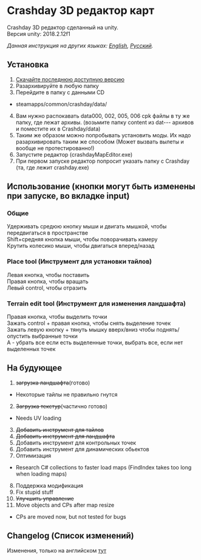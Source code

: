 # Crashday 3D редактор карт
Crashday 3D редактор сделанный на unity.  
Версия unity: 2018.2.12f1

*Данная инструкция на других языках: [English](README.md), [Русский](README.ru.md).* 

## Установка
1. [Скачайте последнюю доступную версию](https://github.com/wurunduk/crashday-map-editor/releases)
2. Разархивируйте в любую папку
3. Перейдите в папку с данными CD
 * steamapps/common/crashday/data/
4. Вам нужно распокавать data000, 002, 005, 006 cpk файлы в ту же папку, где лежат архивы.
 (возьмите папку content из dat--- архивов и поместите их в Crashday/data)
5. Таким же образом можно попробывать установить моды. Их надо разархивировать таким же способом (Может вызвать вылеты и вообще не протестированно!)
6. Запустите редактор (crashdayMapEditor.exe)
7. При первом запуске редактор попросит указать папку с Crashday (та, где лежит crashday.exe)

## Использование (кнопки могут быть изменены при запуске, во вкладке input)
### Общие
Удерживать средюю кнопку мыши и двигать мышкой, чтобы передвигаться в пространстве  
Shift+средняя кнопка мыши, чтобы поворачивать камеру  
Крутить колесико мыши, чтобы двигаться вперед/назад  
### Place tool (Инструмент для установки тайлов)
Левая кнопка, чтобы поставить  
Правая кнопка, чтобы вращать  
Левый control, чтобы отразить  
### Terrain edit tool (Инструмент для изменения ландшафта)
Правая кнопка, чтобы выделить точки  
Зажать control + правая кнопка, чтобы снять выделение точек  
Зажать левую кнопку + тянуть мышку вверх/вниз чтобы поднять/опустить выбранные точки  
A - убрать все если есть выделенные точки, выбрать все, если нет выделенных точек  

## На будующее
1. ~~загрузка ландшафта~~(готово)
 * Некоторые тайлы не правильно гнутся
2. ~~Загрузка текстур~~(частично готово)
 * Needs UV loading
3. ~~Добавить инструмент для тайлов~~
4. ~~Добавить инструмент для ландшафта~~
5. Добавить инструмент для контрольных точек
6. Добавить инструмент для динамических обьектов
7. Оптимизация
 * Research C# collections to faster load maps (FindIndex takes too long when loading maps)
8. Поддержка модификация
9. Fix stupid stuff
10. ~~Улучшить управление~~
11. Move objects and CPs after map resize
 * CPs are moved now, but not tested for bugs

 ## Changelog (Список изменений)
 Изменения, только на английском [тут](https://github.com/wurunduk/crashday-map-editor/blob/master/CHANGELOG.md)


